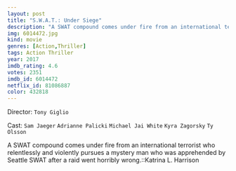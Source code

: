 ```yaml
---
layout: post
title: "S.W.A.T.: Under Siege"
description: "A SWAT compound comes under fire from an international terrorist who relentlessly and violently pursues a mystery man who was apprehended by Seattle SWAT after a raid went horribly wrong.::Katrina L. Harrison.."
img: 6014472.jpg
kind: movie
genres: [Action,Thriller]
tags: Action Thriller 
year: 2017
imdb_rating: 4.6
votes: 2351
imdb_id: 6014472
netflix_id: 81086887
color: 432818
---
```

Director: `Tony Giglio`  

Cast: `Sam Jaeger` `Adrianne Palicki` `Michael Jai White` `Kyra Zagorsky` `Ty Olsson` 

A SWAT compound comes under fire from an international terrorist who relentlessly and violently pursues a mystery man who was apprehended by Seattle SWAT after a raid went horribly wrong.::Katrina L. Harrison